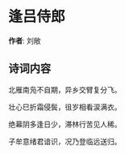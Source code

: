 # 逢吕侍郎

**作者**: 刘敞

## 诗词内容

北雁南凫不自期，异乡交臂复分飞。

壮心巳折霜侵鬓，徂岁相看涙满衣。

绝幕阴多逢日少，滞林行苦见人稀。

子牟意绪君谙识，况乃登临远送归。

